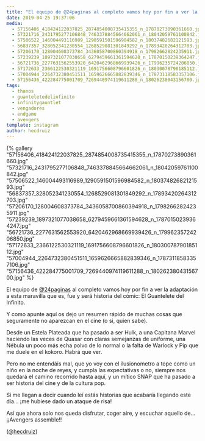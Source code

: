 ```yaml
---
title: "El equipo de @24paginas al completo vamos hoy por fin a ver la adaptación a esta maravilla que es, fue y será historia del cómic: El Guantelete del Infinito"
date: 2019-04-25 19:37:06
media: 
  - 57156406_418424122037825_2874854008735415355_n_17870273890361660.jpg
  - 57321716_2431795277106848_7463378845664662061_n_18042059761100842.jpg
  - 57506522_146004493116989_1290591501596984582_n_18037482682121593.jpg
  - 56837357_328052341230554_1268529081301849292_n_17893420264312703.jpg
  - 57206170_128004608373784_3436058700860394918_n_17982662824235911.jpg
  - 57239239_1897321077038658_6279459661361594628_n_17870150239364247.jpg
  - 56721736_2277631562553920_6420462968669939426_n_17996235724206850.jpg
  - 57172633_2366122530321119_1691756608796601826_n_18030078790185112.jpg
  - 57004944_2264732380451511_1659626665882839346_n_17873118583357106.jpg
  - 57156436_422284775001709_7269440974119611288_n_18026238043156700.jpg
tags: 
  - thanos
  - guanteletedelinfinito
  - infinitygauntlet
  - vengadores
  - endgame
  - avengers
template: instagram
author: hecdruiz
---
```


{% gallery "57156406_418424122037825_2874854008735415355_n_17870273890361660.jpg" "57321716_2431795277106848_7463378845664662061_n_18042059761100842.jpg" "57506522_146004493116989_1290591501596984582_n_18037482682121593.jpg" "56837357_328052341230554_1268529081301849292_n_17893420264312703.jpg" "57206170_128004608373784_3436058700860394918_n_17982662824235911.jpg" "57239239_1897321077038658_6279459661361594628_n_17870150239364247.jpg" "56721736_2277631562553920_6420462968669939426_n_17996235724206850.jpg" "57172633_2366122530321119_1691756608796601826_n_18030078790185112.jpg" "57004944_2264732380451511_1659626665882839346_n_17873118583357106.jpg" "57156436_422284775001709_7269440974119611288_n_18026238043156700.jpg" %}

El equipo de [@24paginas](https://instagram.com/24paginas) al completo vamos hoy por fin a ver la adaptación a esta maravilla que es, fue y será historia del cómic: El Guantelete del Infinito.

Y como apunte aquí os dejo un resumen rápido de muchas cosas que seguramente no aparezcan en el cine (o si, quien sabe).

Desde un Estela Plateada que ha pasado a ser Hulk, a una Capitana Marvel haciendo las veces de Quasar con claras semejanzas de uniforme, una Nébula un poco más echa polvo de lo normal o la falta de Warlock y Pip que me duele en el kokoro. Habrá que ver.

Pero no me entendáis mal, que yo voy con el ilusionometro a tope como un niño en la noche de reyes, y cumpla las expectativas o no, siempre nos quedará el camino recorrido hasta aquí, y un mítico SNAP que ha pasado a ser historia del cine y de la cultura pop.

Si me llegan a decir cuando leí estás historias que acabaría llegando este día... ¡me hubiese dado un ataque de risa!

Así que ahora solo nos queda disfrutar, coger aire, y escuchar aquello de... ¡¡Avengers assemble!!

([@hecdruiz](https://instagram.com/hecdruiz))
